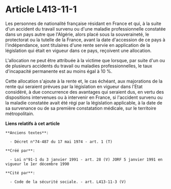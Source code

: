 # Article L413-11-1

Les personnes de nationalité française résidant en France et qui, à la suite d'un accident du travail survenu ou d'une
maladie professionnelle constatée dans un pays autre que l'Algérie, alors placé sous la souveraineté, le protectorat ou la
tutelle de la France, avant la date d'accession de ce pays à l'indépendance, sont titulaires d'une rente servie en
application de la législation qui était en vigueur dans ce pays, reçoivent une allocation.

L'allocation ne peut être attribuée à la victime que lorsque, par suite d'un ou de plusieurs accidents du travail ou maladies
professionnelles, le taux d'incapacité permanente est au moins égal à 10 %.

Cette allocation s'ajoute à la rente et, le cas échéant, aux majorations de la rente qui seraient prévues par la législation
en vigueur dans l'Etat considéré, à due concurrence des avantages qui seraient dus, en vertu des dispositions intervenues ou
à intervenir en France, si l'accident survenu ou la maladie constatée avait été régi par la législation applicable, à la date
de sa survenance ou de sa première constatation médicale, sur le territoire métropolitain.

**Liens relatifs à cet article**

	**Anciens textes**:

	  - Décret n°74-487 du 17 mai 1974 - art. 1 (T)

	**Créé par**:

	  - Loi n°91-1 du 3 janvier 1991 - art. 28 (V) JORF 5 janvier 1991 en vigueur le 1er décembre 1990

	**Cité par**:

	  - Code de la sécurité sociale. - art. L413-11-3 (V)
